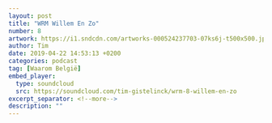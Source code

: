 ```yaml
---
layout: post
title: "WRM Willem En Zo"
number: 8
artwork: https://i1.sndcdn.com/artworks-000524237703-07ks6j-t500x500.jpg
author: Tim
date: 2019-04-22 14:53:13 +0200
categories: podcast
tag: [Waarom België]
embed_player:
  type: soundcloud
  src: https://soundcloud.com/tim-gistelinck/wrm-8-willem-en-zo
excerpt_separator: <!--more-->
description: ""
---
```

